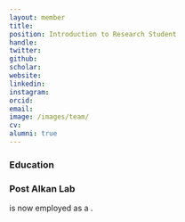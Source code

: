 ```yaml
---
layout: member
title: 
position: Introduction to Research Student
handle: 
twitter:
github: 
scholar: 
website: 
linkedin: 
instagram:
orcid: 
email: 
image: /images/team/
cv: 
alumni: true
---
```


### Education

### Post Alkan Lab
 is now employed as a .
